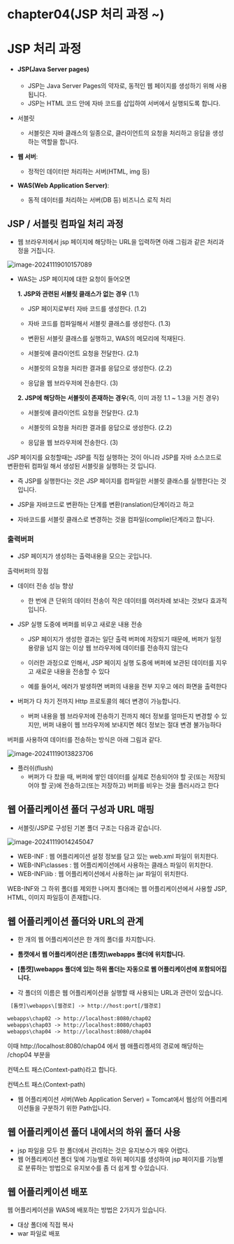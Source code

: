 # chapter04(JSP 처리 과정 ~)

# JSP 처리 과정

- #### JSP(Java Server pages)

  - JSP는 Java Server Pages의 약자로, 동적인 웹 페이지를 생성하기 위해 사용됩니다. 
  - JSP는 HTML 코드 안에 자바 코드를 삽입하여 서버에서 실행되도록 합니다.

- 서블릿

  - 서블릿은 자바 클래스의 일종으로, 클라이언트의 요청을 처리하고 응답을 생성하는 역할을 합니다.

- **웹 서버**: 

  - 정적인 데이터만 처리하는 서버(HTML, img 등)

- **WAS(Web Application Server)**: 

  - 동적 데이터를 처리하는 서버(DB 등) 비즈니스 로직 처리

##  JSP / 서블릿 컴파일 처리 과정

- 웹 브라우저에서 jsp 페이지에 해당하는 URL을 입력하면 아래 그림과 같은 처리과정을 거칩니다.

![image-20241119010157089](https://raw.githubusercontent.com/CUCU7103/typora_images/main/image/image-20241119010157089.png?token=AZT7RR2JFS76VJQ2VTPS5ZTHHNSTE)

- WAS는 JSP 페이지에 대한 요청이 들어오면 

  **1. JSP와 관련된 서블릿 클래스가 없는 경우** (1.1)

  - JSP 페이지로부터 자바 코드를 생성한다. (1.2)

  - 자바 코드를 컴파일해서 서블릿 클래스를 생성한다. (1.3)

  - 변환된 서블릿 클래스를 실행하고, WAS의 메모리에 적재된다.

  - 서블릿에 클라이언트 요청을 전달한다. (2.1)

  - 서블릿의 요청을 처리한 결과를 응답으로 생성한다. (2.2)

  - 응답을 웹 브라우저에 전송한다. (3)

    

  **2. JSP에 해당하는 서블릿이 존재하는 경우**(즉, 이미 과정 1.1 ~ 1.3을 거친 경우)

  - 서블릿에 클라이언트 요청을 전달한다. (2.1)

  - 서블릿의 요청을 처리한 결과를 응답으로 생성한다. (2.2)

  - 응답을 웹 브라우저에 전송한다. (3)

    

JSP 페이지를 요청할때는 JSP를 직접 실행하는 것이 아니라 JSP를 자바 소스코드로 변환한뒤 컴파일 해서 생성된 서블릿을 실행하는 것 입니다.

- 즉 JSP를 실행한다는 것은 JSP 페이지를 컴파일한 서블릿 클래스를 실행한다는 것입니다.

- JSP을 자바코드로 변환하는 단계를 변환(ranslation)단계이라고 하고 

- 자바코드를 서블릿 클래스로 변경하는 것을 컴파일(complie)단계라고 합니다.



### 출력버퍼

- JSP 페이지가 생성하는 출력내용을 모으는 곳입니다.



출력버퍼의 장점

- 데이터 전송 성능 향상

  - 한 번에 큰 단위의 데이터 전송이 작은 데이터를 여러차례 보내는 것보다 효과적입니다.

- JSP 실행 도중에 버퍼를 비우고 새로운 내용 전송

  - JSP 페이지가 생성한 결과는 일단 출력 버퍼에 저장되기 때문에, 버퍼가 일정 용량을 넘지 않는 이상 웹 브라우저에 데이터를 전송하지 않는다

  - 이러한 과정으로 인해서, JSP 페이지 실행 도중에 버퍼에 보관된 데이터를 지우고 새로운 내용을 전송할 수 있다

  - 예를 들어서, 에러가 발생하면 버퍼의 내용을 전부 지우고 에러 화면을 출력한다

    

- 버퍼가 다 차기 전까지 Http 프로토콜의 헤더 변경이 가능합니다.

  - 버퍼 내용을 웹 브라우저에 전송하기 전까지 헤더 정보를 얼마든지 변경할 수 있지만, 버퍼 내용이 웹 브라우저에 보내지면 헤더 정보는 절대 변경 불가능하다



버퍼를 사용하여 데이터를 전송하는 방식은 아래 그림과 같다.

![image-20241119013823706](https://raw.githubusercontent.com/CUCU7103/typora_images/main/image/image-20241119013823706.png?token=AZT7RR6RE6ROFK53ZKYK76DHHNW32)

- 플러쉬(flush)
  - 버퍼가 다 찼을 때, 버퍼에 쌓인 데이터를 실제로 전송되어야 할 곳(또는 저장되어야 할 곳)에 전송하고(또는 저장하고) 버퍼를 비우는 것을 플러시라고 한다



## 웹 어플리케이션 폴더 구성과 URL 매핑

- 서블릿/JSP로 구성된 기본 폴더 구조는 다음과 같습니다.

![image-20241119014245047](https://raw.githubusercontent.com/CUCU7103/typora_images/main/image/image-20241119014245047.png?token=AZT7RRZ7DXWDME3Z53NNZYTHHNXME)

- WEB-INF : 웹 어플리케이션 설정 정보를 담고 있는 web.xml 파일이 위치한다.
- WEB-INF\classes : 웹 어플리케이션에서 사용하는 클래스 파일이 위치한다.
- WEB-INF\lib : 웹 어플리케이션에서 사용하는 jar 파일이 위치한다.

WEB-INF와 그 하위 폴더를 제외한 나머지 폴더에는 웹 어플리케이션에서 사용할 JSP, HTML, 이미지 파일등이 존재합니다. 

## 웹 어플리케이션 폴더와 URL의 관계

- 한 개의 웹 어플리케이션은  한 개의 폴더를 차지합니다.

- **톰캣에서 웹 어플리케이션은 [톰캣]\webapps 폴더에 위치합니다.** 
- **[톰캣]\webapps 폴더에 있는 하위 폴더는 자동으로 웹 어플리케이션에 포함되어집니다.** 
- 각 폴더의 이름은 웹 어플리케이션을 실행할 때 사용되는 URL과 관련이 있습니다.

``` jsp
 [톰캣]\webapps\[웹경로] -> http://host:port[/웹경로]

webapps\chap02 -> http://localhost:8080/chap02
webapps\chap03 -> http://localhost:8080/chap03
webapps\chap04 -> http://localhost:8080/chap04
```

이때 http://localhost:8080/chap04 에서 웹 애플리켕셔의 경로에 해당하는 /chop04 부분을 

컨텍스트 패스(Context-path)라고 합니다.

컨텍스트 패스(Context-path)

- 웹 어플리케이션 서버(Web Application Server) = Tomcat에서 웹상의 어플리케이션들을 구분하기 위한 Path입니다.



## 웹 어플리케이션 폴더 내에서의 하위 폴더 사용

- jsp 파일을 모두 한 폴더에서 관리하는 것은 유지보수가 매우 어렵다.
- 웹 어플리케이션 폴더 및에 기능별로 하위 페이지를 생성하여  jsp 페이지를 기능별로 분류하는 방법으로 유지보수를 좀 더 쉽게 할 수있습니다.



## 웹 어플리케이션 배포

웹 어플리케이션을 WAS에 배포하는 방법은 2가지가 있습니다.

- 대상 폴더에 직접 복사
- war 파일로 배포
